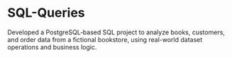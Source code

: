 # SQL-Queries
Developed a PostgreSQL‑based SQL project to analyze books, customers, and order data from a fictional bookstore, using real-world dataset operations and business logic.
